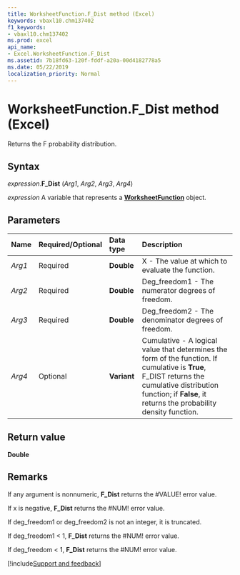 ```yaml
---
title: WorksheetFunction.F_Dist method (Excel)
keywords: vbaxl10.chm137402
f1_keywords:
- vbaxl10.chm137402
ms.prod: excel
api_name:
- Excel.WorksheetFunction.F_Dist
ms.assetid: 7b18fd63-120f-fddf-a20a-00d4182778a5
ms.date: 05/22/2019
localization_priority: Normal
---
```



# WorksheetFunction.F_Dist method (Excel)

Returns the F probability distribution.


## Syntax

_expression_.**F_Dist** (_Arg1_, _Arg2_, _Arg3_, _Arg4_)

_expression_ A variable that represents a **[WorksheetFunction](Excel.WorksheetFunction.md)** object.


## Parameters

|Name|Required/Optional|Data type|Description|
|:-----|:-----|:-----|:-----|
| _Arg1_|Required| **Double**|X - The value at which to evaluate the function.|
| _Arg2_|Required| **Double**|Deg_freedom1 - The numerator degrees of freedom.|
| _Arg3_|Required| **Double**|Deg_freedom2 - The denominator degrees of freedom.|
| _Arg4_|Optional| **Variant**|Cumulative - A logical value that determines the form of the function. If cumulative is **True**, F_DIST returns the cumulative distribution function; if **False**, it returns the probability density function.|

## Return value

**Double**


## Remarks

If any argument is nonnumeric, **F_Dist** returns the #VALUE! error value.
    
If x is negative, **F_Dist** returns the #NUM! error value.
    
If deg_freedom1 or deg_freedom2 is not an integer, it is truncated.
    
If deg_freedom1 < 1, **F_Dist** returns the #NUM! error value.
    
If deg_freedom < 1, **F_Dist** returns the #NUM! error value.
    



[!include[Support and feedback](~/includes/feedback-boilerplate.md)]
